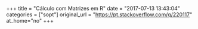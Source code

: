 +++
title = "Cálculo com Matrizes em R"
date = "2017-07-13 13:43:04"
categories = ["sopt"]
original_url = "https://pt.stackoverflow.com/q/220117"
at_home="no"
+++


